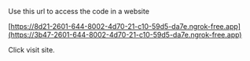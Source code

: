 Use this url to access the code in a website

[https://8d21-2601-644-8002-4d70-21-c10-59d5-da7e.ngrok-free.app](https://3b47-2601-644-8002-4d70-21-c10-59d5-da7e.ngrok-free.app)

 Click visit site. 

